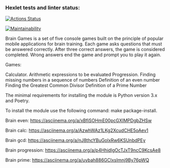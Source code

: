 ### Hexlet tests and linter status:
[![Actions Status](https://github.com/fraythe/python-project-49/actions/workflows/hexlet-check.yml/badge.svg)](https://github.com/fraythe/python-project-49/actions)

[![Maintainability](https://api.codeclimate.com/v1/badges/86240b798d040bf7c455/maintainability)](https://codeclimate.com/github/fraythe/python-project-49/maintainability)

Brain Games is a set of five console games built on the principle of popular mobile applications for brain training. Each game asks questions that must be answered correctly. After three correct answers, the game is considered completed. Wrong answers end the game and prompt you to play it again.

Games:

Calculator. Arithmetic expressions to be evaluated
Progression. Finding missing numbers in a sequence of numbers
Definition of an even number
Finding the Greatest Common Divisor
Definition of a Prime Number

The minimal requirements for installing the module is Python version 3.x and Poetry.

To install the module use the following command: make package-install.

Brain even: https://asciinema.org/a/xBfiSOHmE00pcGXIMPDgbZHSw

Brain calc: https://asciinema.org/a/AzwhWAz1LKg2XcudCHE5oAev1

Brain gcd: https://asciinema.org/a/nJ8thcYBuGolxRw6KSUnbdPEy

Brain progression: https://asciinema.org/a/p4HhidlgOcTJxT9ncC9KcsAe8

Brain prime: https://asciinema.org/a/uybah886GClxsImnj9By76pWQ
